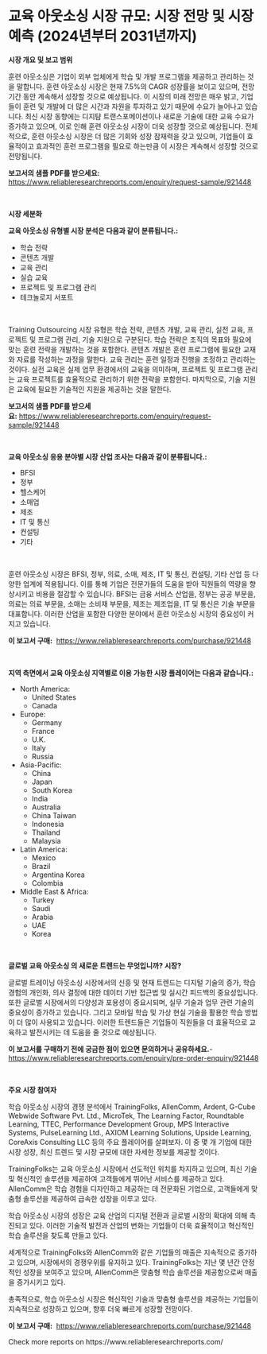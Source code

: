 <p><h1>교육 아웃소싱 시장 규모: 시장 전망 및 시장 예측 (2024년부터 2031년까지)</h1></p><p><strong>시장 개요 및 보고 범위</strong></p>
<p><p>훈련 아웃소싱은 기업이 외부 업체에게 학습 및 개발 프로그램을 제공하고 관리하는 것을 말합니다. 훈련 아웃소싱 시장은 현재 7.5%의 CAGR 성장률을 보이고 있으며, 전망 기간 동안 계속해서 성장할 것으로 예상됩니다. 이 시장의 미래 전망은 매우 밝고, 기업들이 훈련 및 개발에 더 많은 시간과 자원을 투자하고 있기 때문에 수요가 늘어나고 있습니다. 최신 시장 동향에는 디지턈 트랜스포메이션이나 새로운 기술에 대한 교육 수요가 증가하고 있으며, 이로 인해 훈련 아웃소싱 시장이 더욱 성장할 것으로 예상됩니다. 전체적으로, 훈련 아웃소싱 시장은 더 많은 기회와 성장 잠재력을 갖고 있으며, 기업들이 효율적이고 효과적인 훈련 프로그램을 필요로 하는만큼 이 시장은 계속해서 성장할 것으로 전망됩니다.</p></p>
<p><strong>보고서의 샘플 PDF를 받으세요:</strong> <a href="https://www.reliableresearchreports.com/enquiry/request-sample/921448">https://www.reliableresearchreports.com/enquiry/request-sample/921448</a></p>
<p>&nbsp;</p>
<p><strong>시장 세분화</strong></p>
<p><strong>교육 아웃소싱 유형별 시장 분석은 다음과 같이 분류됩니다.:</strong></p>
<p><ul><li>학습 전략</li><li>콘텐츠 개발</li><li>교육 관리</li><li>실습 교육</li><li>프로젝트 및 프로그램 관리</li><li>테크놀로지 서포트</li></ul></p>
<p>&nbsp;</p>
<p><p>Training Outsourcing 시장 유형은 학습 전략, 콘텐츠 개발, 교육 관리, 실전 교육, 프로젝트 및 프로그램 관리, 기술 지원으로 구분된다. 학습 전략은 조직의 목표와 필요에 맞는 훈련 전략을 개발하는 것을 포함한다. 콘텐츠 개발은 훈련 프로그램에 필요한 교재와 자료를 작성하는 과정을 말한다. 교육 관리는 훈련 일정과 진행을 조정하고 관리하는 것이다. 실전 교육은 실제 업무 환경에서의 교육을 의미하며, 프로젝트 및 프로그램 관리는 교육 프로젝트를 효율적으로 관리하기 위한 전략을 포함한다. 마지막으로, 기술 지원은 교육에 필요한 기술적인 지원을 제공하는 것을 말한다.</p></p>
<p><strong>보고서의 샘플 PDF를 받으세요:</strong>&nbsp;<a href="https://www.reliableresearchreports.com/enquiry/request-sample/921448">https://www.reliableresearchreports.com/enquiry/request-sample/921448</a></p>
<p>&nbsp;</p>
<p><strong> 교육 아웃소싱 응용 분야별 시장 산업 조사는 다음과 같이 분류됩니다.:</strong></p>
<p><ul><li>BFSI</li><li>정부</li><li>헬스케어</li><li>소매업</li><li>제조</li><li>IT 및 통신</li><li>컨설팅</li><li>기타</li></ul></p>
<p>&nbsp;</p>
<p><p>훈련 아웃소싱 시장은 BFSI, 정부, 의료, 소매, 제조, IT 및 통신, 컨설팅, 기타 산업 등 다양한 업계에 적용됩니다. 이를 통해 기업은 전문가들의 도움을 받아 직원들의 역량을 향상시키고 비용을 절감할 수 있습니다. BFSI는 금융 서비스 산업을, 정부는 공공 부문을, 의료는 의료 부문을, 소매는 소비재 부문을, 제조는 제조업을, IT 및 통신은 기술 부문을 대표합니다. 이러한 산업을 포함한 다양한 분야에서 훈련 아웃소싱 시장의 중요성이 커지고 있습니다.</p></p>
<p><strong>이 보고서 구매:</strong>&nbsp; <a href="https://www.reliableresearchreports.com/purchase/921448">https://www.reliableresearchreports.com/purchase/921448</a></p>
<p>&nbsp;</p>
<p><strong>지역 측면에서 교육 아웃소싱 지역별로 이용 가능한 시장 플레이어는 다음과 같습니다.:</strong></p>
<p><ul>
    <li>
        North America:
        <ul>
            <li>United States</li>
            <li>Canada</li>
        </ul>
    </li>
    <li>
        Europe:
        <ul>
            <li>Germany</li>
            <li>France</li>
            <li>U.K.</li>
            <li>Italy</li>
            <li>Russia</li>
        </ul>
    </li>
    <li>
        Asia-Pacific:
        <ul>
            <li>China</li>
            <li>Japan</li>
            <li>South Korea</li>
            <li>India</li>
            <li>Australia</li>
            <li>China Taiwan</li>
            <li>Indonesia</li>
            <li>Thailand</li>
            <li>Malaysia</li>
        </ul>
    </li>
    <li>
        Latin America:
        <ul>
            <li>Mexico</li>
            <li>Brazil</li>
            <li>Argentina Korea</li>
            <li>Colombia</li>
        </ul>
    </li>
    <li>
        Middle East & Africa:
        <ul>
            <li>Turkey</li>
            <li>Saudi</li>
            <li>Arabia</li>
            <li>UAE</li>
            <li>Korea</li>
        </ul>
    </li>
    </ul></p>
<p>&nbsp;</p>
<p><strong>글로벌 교육 아웃소싱 의 새로운 트렌드는 무엇입니까? 시장?</strong></p>
<p><p>글로벌 트레이닝 아웃소싱 시장에서의 신흥 및 현재 트렌드는 디지털 기술의 증가, 학습 경험의 개인화, 의사 결정에 대한 데이터 기반 접근법 및 실시간 피드백의 중요성입니다. 또한 글로벌 시장에서의 다양성과 포용성이 중요시되며, 실무 기술과 업무 관련 기술의 중요성이 증가하고 있습니다. 그리고 모바일 학습 및 가상 현실 기술을 활용한 학습 방법이 더 많이 사용되고 있습니다. 이러한 트렌드들은 기업들이 직원들을 더 효율적으로 교육하고 발전시키는 데 도움을 줄 것으로 예상됩니다.</p></p>
<p><strong>이 보고서를 구매하기 전에 궁금한 점이 있으면 문의하거나 공유하세요.</strong>- <a href="https://www.reliableresearchreports.com/enquiry/pre-order-enquiry/921448">https://www.reliableresearchreports.com/enquiry/pre-order-enquiry/921448</a></p>
<p>&nbsp;</p>
<p><strong>주요 시장 참여자</strong></p>
<p><p>학습 아웃소싱 시장의 경쟁 분석에서 TrainingFolks, AllenComm, Ardent, G-Cube Webwide Software Pvt. Ltd., MicroTek, The Learning Factor, Roundtable Learning, TTEC, Performance Development Group, MPS Interactive Systems, PulseLearning Ltd., AXIOM Learning Solutions, Upside Learning, CoreAxis Consulting LLC 등의 주요 플레이어를 살펴보자. 이 중 몇 개 기업에 대한 시장 성장, 최신 트렌드 및 시장 규모에 대한 자세한 정보를 제공할 것이다.</p><p>TrainingFolks는 교육 아웃소싱 시장에서 선도적인 위치를 차지하고 있으며, 최신 기술 및 혁신적인 솔루션을 제공하여 고객들에게 뛰어난 서비스를 제공하고 있다. AllenComm은 학습 경험을 디자인하고 제공하는 데 전문화된 기업으로, 고객들에게 맞춤형 솔루션을 제공하여 급속한 성장을 이루고 있다.</p><p>학습 아웃소싱 시장의 성장은 교육 산업의 디지털 전환과 글로벌 시장의 확대에 의해 촉진되고 있다. 이러한 기술적 발전과 산업의 변화는 기업들이 더욱 효율적이고 혁신적인 학습 솔루션을 찾도록 만들고 있다.</p><p>세계적으로 TrainingFolks와 AllenComm와 같은 기업들의 매출은 지속적으로 증가하고 있으며, 시장에서의 경쟁우위를 유지하고 있다. TrainingFolks는 지난 몇 년간 안정적인 성장을 보여주고 있으며, AllenComm은 맞춤형 학습 솔루션을 제공함으로써 매출을 증가시키고 있다.</p><p>총족적으로, 학습 아웃소싱 시장은 혁신적인 기술과 맞춤형 솔루션을 제공하는 기업들이 지속적으로 성장하고 있으며, 향후 더욱 빠르게 성장할 전망이다.</p></p>
<p><strong>이 보고서 구매:</strong>&nbsp;&nbsp;<a href="https://www.reliableresearchreports.com/purchase/921448">https://www.reliableresearchreports.com/purchase/921448</a></p>
<p>Check more reports on https://www.reliableresearchreports.com/</p>
